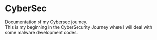 # CyberSec
Documentation of my Cybersec journey.
<br>
This is my beginning in the CyberSecurity Journey where I will deal with some malware development codes.
